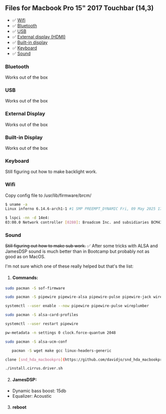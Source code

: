## Files for Macbook Pro 15" 2017 Touchbar (14,3)

- ✅ [Wifi](#wifi)
- ✅ [Bluetooth](#bluetooth)
- ✅ [USB](#usb)
- ✅ [External display (HDMI)](#external-display)
- ✅ [Built-in display](#built-in-display)
- ✅ [Keyboard](#keyboard)
- ✅ [Sound](#sound)

### Bluetooth

Works out of the box

### USB

Works out of the box

### External Display

Works out of the box

### Built-in Display

Works out of the box

### Keyboard

Still figuring out how to make backlight work.

### Wifi

Copy config file to /usr/lib/firmware/brcm/

```bash
$ uname -a
Linux inferno 6.14.6-arch1-1 #1 SMP PREEMPT_DYNAMIC Fri, 09 May 2025 17:36:18 +0000 x86_64 GNU/Linux

$ lspci -nn -d 14e4:
03:00.0 Network controller [0280]: Broadcom Inc. and subsidiaries BCM43602 802.11ac Wireless LAN SoC [14e4:43ba] (rev 02)
```
### Sound

~~Still figuring out how to make sub work.~~
✅ After some tricks with ALSA and JamesDSP sound is much better than in Bootcamp but probably not as good as on MacOS.

I'm not sure which one of these really helped but that's the list:

1. #### Commands:

```bash
sudo pacman -S sof-firmware
```

```bash
sudo pacman -S pipewire pipewire-alsa pipewire-pulse pipewire-jack wireplumber
```

```bash
systemctl --user enable --now pipewire pipewire-pulse wireplumber
```

```bash
sudo pacman -S alsa-card-profiles
```

```bash
systemctl --user restart pipewire
```

```bash
pw-metadata -n settings 0 clock.force-quantum 2048
```

```bash
sudo pacman -S alsa-ucm-conf
```

```bash
   pacman -S wget make gcc linux-headers-generic
   ```
```bash
clone [snd_hda_macbookpro](https://github.com/davidjo/snd_hda_macbookpro)
```

```bash
./install.cirrus.driver.sh
```

2. #### JamesDSP:
- Dynamic bass boost: 15db
- Equalizer: Acoustic

3. #### reboot
